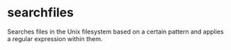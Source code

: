 # searchfiles
Searches files in the Unix filesystem based on a certain pattern and applies a regular expression within them.
